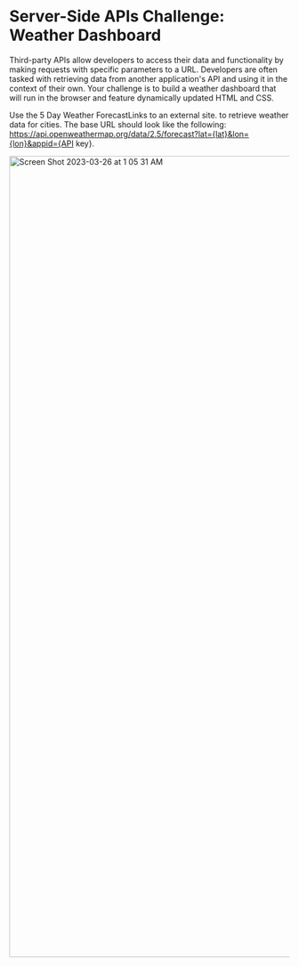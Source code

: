 # Server-Side APIs Challenge: Weather Dashboard

Third-party APIs allow developers to access their data and functionality by making requests with specific parameters to a URL. Developers are often tasked with retrieving data from another application's API and using it in the context of their own. Your challenge is to build a weather dashboard that will run in the browser and feature dynamically updated HTML and CSS.

Use the 5 Day Weather ForecastLinks to an external site. to retrieve weather data for cities. The base URL should look like the following: https://api.openweathermap.org/data/2.5/forecast?lat={lat}&lon={lon}&appid={API key}. 

<img width="1440" alt="Screen Shot 2023-03-26 at 1 05 31 AM" src="https://user-images.githubusercontent.com/118951775/227758438-033c7476-e755-4711-b1bf-9ae088a00d7c.png">
